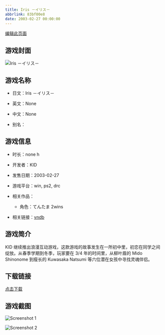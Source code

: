 ```yaml
---
title: Iris －イリス－
abbrlink: 83bf00e8
date: 2003-02-27 00:00:00
---
```

[编辑此页面](https://github.com/ACG-3/ADV3-source/blob/main/source/_posts/Iris%20%EF%BC%8D%E3%82%A4%E3%83%AA%E3%82%B9%EF%BC%8D.md)

## 游戏封面

![Iris －イリス－](https://pan.timero.xyz/d/onedrive/img_lib_001/Iris%20%EF%BC%8D%E3%82%A4%E3%83%AA%E3%82%B9%EF%BC%8D_cover.avif)


## 游戏名称

- 日文：Iris －イリス－
- 英文：None
- 中文：None

- 别名：


## 游戏信息

- 时长：none h
- 开发者：KID
- 发售日期：2003-02-27
- 游戏平台：win, ps2, drc
- 相关作品：
   - 角色：てんたま 2wins

- 相关链接：[vndb](https://vndb.org/v2312)


## 游戏简介

KID 继续推出浪漫互动游戏，这款游戏的故事发生在一所初中里，初恋在同学之间绽放。从春季学期到冬季，玩家要在 3/4 年的时间里，从柳叶眉的 Mido Shinonome 到瘦长的 Kuwasaka Natsumi 等六位潜在女孩中寻找灵魂伴侣。




## 下载链接

[点击下载](https://pan.timero.xyz/onedrive/adv_lib_001/Iris%20%EF%BC%8D%E3%82%A4%E3%83%AA%E3%82%B9%EF%BC%8D)


## 游戏截图


![Screenshot 1](https://pan.timero.xyz/d/onedrive/img_lib_001/Iris%20%EF%BC%8D%E3%82%A4%E3%83%AA%E3%82%B9%EF%BC%8D_Screenshot_1.avif)

![Screenshot 2](https://pan.timero.xyz/d/onedrive/img_lib_001/Iris%20%EF%BC%8D%E3%82%A4%E3%83%AA%E3%82%B9%EF%BC%8D_Screenshot_2.avif)

